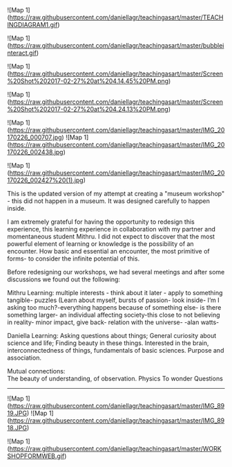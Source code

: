 
![Map 1] (https://raw.githubusercontent.com/daniellagr/teachingasart/master/TEACHINGDIAGRAM1.gif)


![Map 1] (https://raw.githubusercontent.com/daniellagr/teachingasart/master/bubbleinteract.gif)


 ![Map 1] (https://raw.githubusercontent.com/daniellagr/teachingasart/master/Screen%20Shot%202017-02-27%20at%204.14.45%20PM.png)


![Map 1] (https://raw.githubusercontent.com/daniellagr/teachingasart/master/Screen%20Shot%202017-02-27%20at%204.24.13%20PM.png) 


![Map 1] (https://raw.githubusercontent.com/daniellagr/teachingasart/master/IMG_20170226_000707.jpg)
![Map 1] (https://raw.githubusercontent.com/daniellagr/teachingasart/master/IMG_20170226_002438.jpg)

![Map 1] (https://raw.githubusercontent.com/daniellagr/teachingasart/master/IMG_20170226_002427%20(1).jpg)


This is the updated version of my attempt at creating a "museum workshop" - this did not happen in a museum. 
It was designed carefully to happen inside. 

I am extremely grateful for having the opportunity to redesign this experience, this learning experience in collaboration with my partner and momentaneous student Mithru. 
I did not expect to discover that the most powerful element of learning or knowledge is the possibility of an encounter. 
How basic and essential an encounter, the most primitive of forms- to consider the infinite potential of this. 

Before redesigning our workshops, we had several meetings and after some discussions we found out the following: 

Mithru Learning: 
multiple interests - think about it later - apply to something tangible- puzzles 
(Learn about myself, bursts of passion- look inside- I’m I asking too much?-everything happens because of something else- is there something larger- an individual affecting society-this close to not believing in reality- minor impact, give back- relation with the universe-
-alan watts-

Daniella Learning:
Asking questions about things; General curiosity about science and life; Finding beauty in these things. Interested in the brain, interconnectedness of things, fundamentals of basic sciences. Purpose and association. 


Mutual connections:  
The beauty of understanding, of observation. 
Physics
To wonder
Questions

-------

![Map 1] (https://raw.githubusercontent.com/daniellagr/teachingasart/master/IMG_8919.JPG)
![Map 1] (https://raw.githubusercontent.com/daniellagr/teachingasart/master/IMG_8918.JPG)

![Map 1] (https://raw.githubusercontent.com/daniellagr/teachingasart/master/WORKSHOPFORMWEB.gif)
